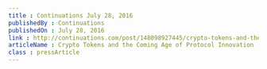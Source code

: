```yaml
---
title : Continuations July 28, 2016
publishedBy : Continuations
publishedOn : July 28, 2016
link : http://continuations.com/post/148098927445/crypto-tokens-and-the-coming-age-of-protocol
articleName : Crypto Tokens and the Coming Age of Protocol Innovation
class : pressArticle
---
```

